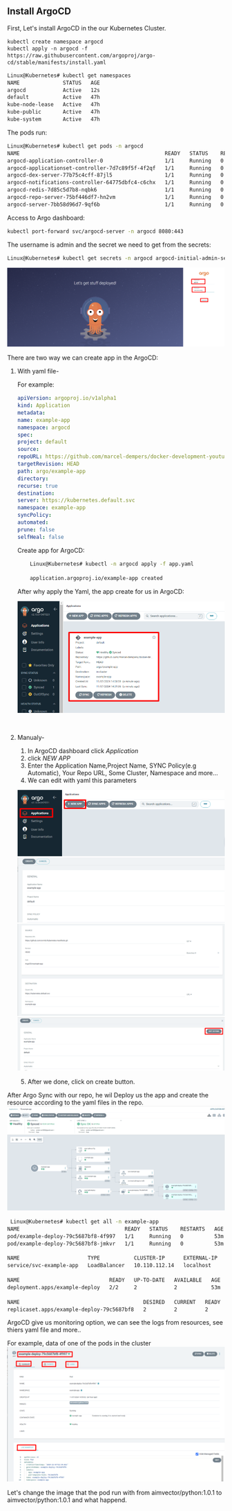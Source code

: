 ## Install ArgoCD

First, Let's install ArgoCD in the our Kubernetes Cluster.

```
kubectl create namespace argocd
kubectl apply -n argocd -f https://raw.githubusercontent.com/argoproj/argo-cd/stable/manifests/install.yaml

```

```bash
Linux@Kubernetes# kubectl get namespaces
NAME              STATUS   AGE
argocd            Active   12s
default           Active   47h
kube-node-lease   Active   47h
kube-public       Active   47h
kube-system       Active   47h
```

The pods run:

```bash
Linux@Kubernetes# kubectl get pods -n argocd
NAME                                               READY   STATUS    RESTARTS   AGE
argocd-application-controller-0                    1/1     Running   0          3m26s
argocd-applicationset-controller-7d7c89f5f-4f2qf   1/1     Running   0          3m26s
argocd-dex-server-77b75c4cff-87jl5                 1/1     Running   0          3m26s
argocd-notifications-controller-64775dbfc4-c6chx   1/1     Running   0          3m26s
argocd-redis-7d85c5d7b8-nqbk6                      1/1     Running   0          3m26s
argocd-repo-server-75bf446df7-hn2vm                1/1     Running   0          3m26s
argocd-server-7bb58d96d7-9qf6b                     1/1     Running   0          3m26s

```

Access to Argo dashboard:

```bash
kubectl port-forward svc/argocd-server -n argocd 8080:443

```

The username is admin and the secret we need to get from the secrets:

```bash
Linux@Kubernetes# kubectl get secrets -n argocd argocd-initial-admin-secret -o jsonpath='{.data.password}' | base64 --decode

```

![alt text](Pic/image.png)

There are two way we can create app in the ArgoCD:

1.  With yaml file-

    For example:

    ```yaml
    apiVersion: argoproj.io/v1alpha1
    kind: Application
    metadata:
    name: example-app
    namespace: argocd
    spec:
    project: default
    source:
    repoURL: https://github.com/marcel-dempers/docker-development-youtube-series.git
    targetRevision: HEAD
    path: argo/example-app
    directory:
    recurse: true
    destination:
    server: https://kubernetes.default.svc
    namespace: example-app
    syncPolicy:
    automated:
    prune: false
    selfHeal: false
    ```

    Create app for ArgoCD:

    ```bash
        Linux@Kubernetes# kubectl -n argocd apply -f app.yaml

        application.argoproj.io/example-app created
    ```

    After why apply the Yaml, the app create for us in ArgoCD:

    ![alt text](Pic/image-1.png)

    <br>

2.  Manualy-

    1. In ArgoCD dashboard click _Application_
    2. click _NEW APP_
    3. Enter the Application Name,Project Name, SYNC Policy(e.g Automatic), Your Repo URL, Some Cluster, Namespace and more...
    4. We can edit with yaml this parameters

    ![alt text](Pic/image-3.png)
    ![alt text](Pic/image-4.png)
    ![alt text](Pic/image-5.png)
    ![alt text](Pic/image-6.png)

    5. After we done, click on create button.

After Argo Sync with our repo, he wil Deploy us the app and create the resource according to the yaml files in the repo.
![alt text](Pic/image-8.png)

```bash
 Linux@Kubernetes# kubectl get all -n example-app
NAME                                  READY   STATUS    RESTARTS   AGE
pod/example-deploy-79c5687bf8-4f997   1/1     Running   0          53m
pod/example-deploy-79c5687bf8-jmkvr   1/1     Running   0          53m

NAME                      TYPE           CLUSTER-IP      EXTERNAL-IP   PORT(S)        AGE
service/svc-example-app   LoadBalancer   10.110.112.14   localhost     80:32335/TCP   48m

NAME                             READY   UP-TO-DATE   AVAILABLE   AGE
deployment.apps/example-deploy   2/2     2            2           53m

NAME                                        DESIRED   CURRENT   READY   AGE
replicaset.apps/example-deploy-79c5687bf8   2         2         2       53m
```

ArgoCD give us monitoring option, we can see the logs from resources, see thiers yaml file and more..

For example, data of one of the pods in the cluster
![alt text](Pic/image-10.png)

Let's change the image that the pod run with from aimvector/python:1.0.1 to aimvector/python:1.0.1 and what happend.

